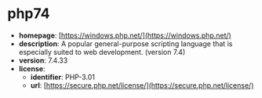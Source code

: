# php74

- **homepage**: [https://windows.php.net/](https://windows.php.net/)
- **description**: A popular general-purpose scripting language that is especially suited to web development. (version 7.4)
- **version**: 7.4.33
- **license**:
  - **identifier**: PHP-3.01
  - **url**: [https://secure.php.net/license/](https://secure.php.net/license/)

